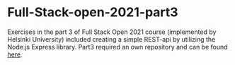 # Full-Stack-open-2021-part3

Exercises in the part 3 of Full Stack Open 2021 course (implemented by Helsinki University) included creating a simple REST-api by utilizing the Node.js Express library. Part3 required an own repository and can be found <a href="https://github.com/LauraCoder/Full-Stack-open-2021-part3">here</a>.
